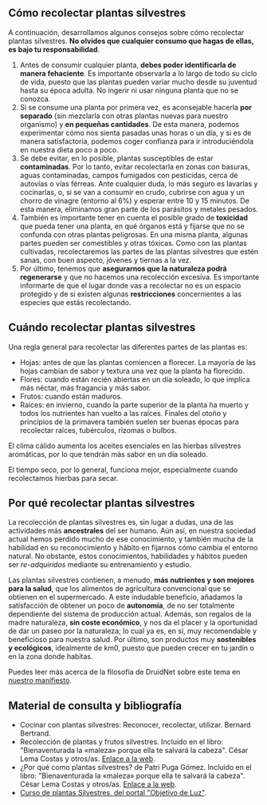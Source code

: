 ## Cómo recolectar plantas silvestres
A continuación, desarrollamos algunos consejos sobre cómo recolectar plantas silvestres. **No olvides que cualquier consumo que hagas de ellas, es bajo tu responsabilidad**.

1. Antes de consumir cualquier planta, **debes poder identificarla de manera fehaciente**. Es importante observarla a lo largo de todo su ciclo de vida, puesto que las plantas pueden variar mucho desde su juventud hasta su época adulta. No ingerir ni usar ninguna planta que no se conozca.
2. Si se consume una planta por primera vez, es aconsejable hacerla **por separado** (sin mezclarla con otras plantas nuevas para nuestro organismo) y **en pequeñas cantidades**. De esta manera, podemos experimentar cómo nos sienta pasadas unas horas o un día, y si es de manera satisfactoria, podemos coger confianza para ir introduciéndola en nuestra dieta poco a poco.
3. Se debe evitar, en lo posible, plantas susceptibles de estar **contaminadas**. Por lo tanto, evitar recolectarla en zonas con basuras, aguas contaminadas, campos fumigados con pesticidas, cerca de autovías o vías férreas. Ante cualquier duda, lo más seguro es lavarlas y cocinarlas, o, si se van a consumir en crudo, cubrirse con agua y un chorro de vinagre (entorno al 6%) y esperar entre 10 y 15 minutos. De esta manera, eliminamos gran parte de los parásitos y metales pesados.
4. También es importante tener en cuenta el posible grado de **toxicidad** que pueda tener una planta, en qué órganos está y fijarse que no se confunda con otras plantas peligrosas. En una misma planta, algunas partes pueden ser comestibles y otras tóxicas. Como con las plantas cultivadas, recolectaremos las partes de las plantas silvestres que estén sanas, con buen aspecto, jóvenes y tiernas a la vez.
5. Por último, tenemos que **asegurarnos que la naturaleza podrá regenerarse** y que no hacemos una recolección excesiva. Es importante informarte de que el lugar donde vas a recolectar no es un espacio protegido y de si existen algunas **restricciones** concernientes a las especies que estás recolectando.

## Cuándo recolectar plantas silvestres
Una regla general para recolectar las diferentes partes de las plantas es:
* Hojas: antes de que las plantas comiencen a florecer. La mayoría de  las hojas cambian de sabor y textura una vez que la planta ha florecido.
* Flores: cuando están recién abiertas en un día soleado, lo que  implica más néctar, más fragancia y más sabor.
* Frutos: cuando están maduros.
* Raíces: en invierno, cuando la parte superior de la planta ha muerto y todos los nutrientes han vuelto a las raíces. Finales del otoño y principios de la primavera también suelen ser buenas épocas para recolectar raíces, tubérculos, rizomas o bulbos.

El clima cálido aumenta los aceites esenciales en las hierbas silvestres
aromáticas, por lo que tendrán más sabor en un día soleado.

El tiempo seco, por lo general, funciona mejor, especialmente cuando
recolectamos hierbas para secar.


## Por qué recolectar plantas silvestres
La recolección de plantas silvestres es, sin lugar a dudas, una de las actividades más **ancestrales** del ser humano.
Aún así, en nuestra sociedad actual hemos perdido mucho de ese conocimiento, y también mucha de la habilidad en su reconocimiento y hábito en fijarnos cómo cambia el entorno natural.
No obstante, estos conocimientos, habilidades y hábitos pueden ser _re-adquiridos_ mediante su entrenamiento y estudio.

Las plantas silvestres contienen, a menudo, **más nutrientes y son mejores para la salud**, que los alimentos de agricultura convencional que se obtienen en el supermercado.
A este indudable beneficio, añadamos la satisfacción de obtener un poco de **autonomía**, de no ser totalmente dependiente del sistema de producción actual. 
Además, son regalos de la madre naturaleza, **sin coste económico**, y nos da el placer y la oportunidad de dar un paseo por la naturaleza; lo cual ya es, en sí, muy recomendable y beneficioso para nuestra salud.
Por último, son productos muy **sostenibles y ecológicos**, idealmente de km0, puesto que pueden crecer en tu jardín o en la zona donde habitas.

Puedes leer más acerca de la filosofía de DruidNet sobre este tema en [nuestro manifiesto](https://druidnet.es/manifiesto/).

## Material de consulta y bibliografía
- Cocinar con plantas silvestres: Reconocer, recolectar, utilizar. Bernard Bertrand.
- Recolección de plantas y frutos silvestres. Incluido en el libro: "Bienaventurada la «maleza» porque ella te salvará la cabeza". César Lema Costas y otros/as. [Enlace a la web](https://bienaventuradalamaleza.blogspot.com/).
- ¿Por qué como plantas silvestres? de Patri Puga Gómez. Incluido en el libro: "Bienaventurada la «maleza» porque ella te salvará la cabeza". César Lema Costas y otros/as. [Enlace a la web](https://bienaventuradalamaleza.blogspot.com/).
- [Curso de plantas Silvestres, del portal "Objetivo de Luz"](https://academia-objetivo-de-luz.thinkific.com/courses/introplantassilvestres).



